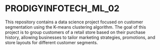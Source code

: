 # PRODIGYINFOTECH_ML_02
This repository contains a data science project focused on customer segmentation using the K-means clustering algorithm. The goal of this project is to group customers of a retail store based on their purchase history, allowing businesses to tailor marketing strategies, promotions, and store layouts for different customer segments.
